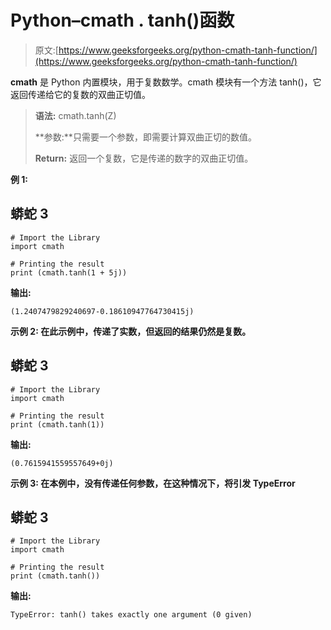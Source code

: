 # Python–cmath . tanh()函数

> 原文:[https://www.geeksforgeeks.org/python-cmath-tanh-function/](https://www.geeksforgeeks.org/python-cmath-tanh-function/)

**cmath** 是 Python 内置模块，用于复数数学。cmath 模块有一个方法 tanh()，它返回传递给它的复数的双曲正切值。

> **语法:** cmath.tanh(Z)
> 
> **参数:**只需要一个参数，即需要计算双曲正切的数值。
> 
> **Return:** 返回一个复数，它是传递的数字的双曲正切值。

****例 1:****

## **蟒蛇 3**

```
# Import the Library
import cmath 

# Printing the result
print (cmath.tanh(1 + 5j))
```

****输出:****

```
(1.2407479829240697-0.18610947764730415j) 
```

****示例 2:** 在此示例中，传递了实数，但返回的结果仍然是复数。**

## **蟒蛇 3**

```
# Import the Library
import cmath 

# Printing the result
print (cmath.tanh(1))
```

****输出:****

```
(0.7615941559557649+0j) 
```

****示例 3:** 在本例中，没有传递任何参数，在这种情况下，将引发 TypeError**

## **蟒蛇 3**

```
# Import the Library
import cmath 

# Printing the result
print (cmath.tanh())
```

****输出:****

```
TypeError: tanh() takes exactly one argument (0 given) 
```